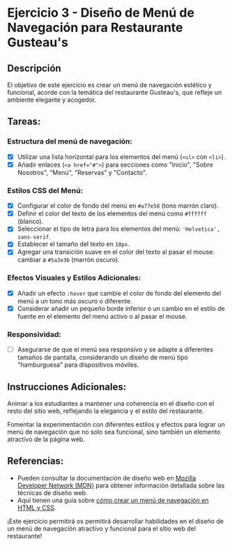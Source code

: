 # Ejercicio 3 - Diseño de Menú de Navegación para Restaurante Gusteau's

## Descripción

El objetivo de este ejercicio es crear un menú de navegación estético y funcional, acorde con la temática del restaurante Gusteau's, que refleje un ambiente elegante y acogedor.

## Tareas:

### Estructura del menú de navegación:

- [x] Utilizar una lista horizontal para los elementos del menú (`<ul>` con `<li>`).
- [x] Añadir enlaces (`<a href="#">`) para secciones como "Inicio", "Sobre Nosotros", "Menú", "Reservas" y "Contacto".

### Estilos CSS del Menú:

- [x] Configurar el color de fondo del menú en `#a77e58` (tono marrón claro).
- [x] Definir el color del texto de los elementos del menú como `#ffffff` (blanco).
- [x] Seleccionar el tipo de letra para los elementos del menú: `'Helvetica', sans-serif`.
- [x] Establecer el tamaño del texto en `18px`.
- [x] Agregar una transición suave en el color del texto al pasar el mouse: cambiar a `#5a3e36` (marrón oscuro).

### Efectos Visuales y Estilos Adicionales:

- [x] Añadir un efecto `:hover` que cambie el color de fondo del elemento del menú a un tono más oscuro o diferente.
- [x] Considerar añadir un pequeño borde inferior o un cambio en el estilo de fuente en el elemento del menú activo o al pasar el mouse.

### Responsividad:

- [ ] Asegurarse de que el menú sea responsivo y se adapte a diferentes tamaños de pantalla, considerando un diseño de menú tipo "hamburguesa" para dispositivos móviles.

## Instrucciones Adicionales:

Animar a los estudiantes a mantener una coherencia en el diseño con el resto del sitio web, reflejando la elegancia y el estilo del restaurante.

Fomentar la experimentación con diferentes estilos y efectos para lograr un menú de navegación que no solo sea funcional, sino también un elemento atractivo de la página web.

## Referencias:

- Pueden consultar la documentación de diseño web en [Mozilla Developer Network (MDN)](https://developer.mozilla.org/es/docs/Web/Design) para obtener información detallada sobre las técnicas de diseño web.
- Aquí tienen una guía sobre [cómo crear un menú de navegación en HTML y CSS](https://developer.mozilla.org/es/docs/Web/Guide/HTML/Forms/Creating_a_drop-down_menu).

¡Este ejercicio permitirá os permitirá desarrollar habilidades en el diseño de un menú de navegación atractivo y funcional para el sitio web del restaurante!
